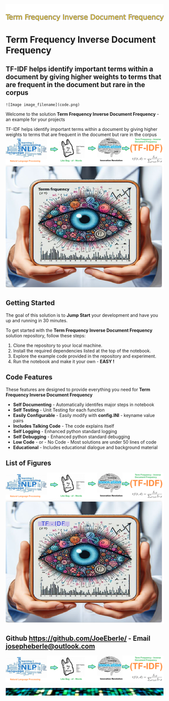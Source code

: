![Image image_filename](solution_sign.png)
    
# Term Frequency Inverse Document Frequency 

## TF-IDF helps identify important terms within a document by giving higher weights to terms that are frequent in the document but rare in the corpus

    ![Image image_filename](code.png)
Welcome to the solution **Term Frequency Inverse Document Frequency** - an example for your projects

TF-IDF helps identify important terms within a document by giving higher weights to terms that are frequent in the document but rare in the corpus
![Image image_filename](code.png)![Image image_filename](sample.png)
## Getting Started

The goal of this solution is to **Jump Start** your development and have you up and running in 30 minutes. 

To get started with the **Term Frequency Inverse Document Frequency** solution repository, follow these steps:
1. Clone the repository to your local machine.
2. Install the required dependencies listed at the top of the notebook.
3. Explore the example code provided in the repository and experiment.
4. Run the notebook and make it your own - **EASY !**
    
## Code Features

These features are designed to provide everything you need for **Term Frequency Inverse Document Frequency** 

- **Self Documenting** - Automatically identifes major steps in notebook 
- **Self Testing** - Unit Testing for each function
- **Easily Configurable** - Easily modify with **config.INI** - keyname value pairs
- **Includes Talking Code** - The code explains itself 
- **Self Logging** - Enhanced python standard logging   
- **Self Debugging** - Enhanced python standard debugging
- **Low Code** - or - No Code  - Most solutions are under 50 lines of code
- **Educational** - Includes educational dialogue and background material

    
## List of Figures
 ![additional_image](term_frequency_inverse_document_frequency.png)  <br>![additional_image](TF-IDF.png)  <br>
    

## Github https://github.com/JoeEberle/ - Email  josepheberle@outlook.com 
    
![Developer](developer.png)

![Brand](brand.png)
    